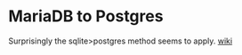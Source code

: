# MariaDB to Postgres

Surprisingly the sqlite>postgres method seems to apply. [wiki](https://github.com/dani-garcia/vaultwarden/wiki/Using-the-PostgreSQL-Backend)

